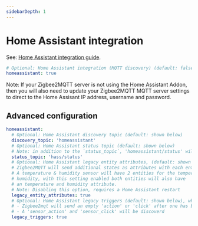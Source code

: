 ```yaml
---
sidebarDepth: 1
---
```


# Home Assistant integration

See: [Home Assistant integration guide](../usage/integrations/home_assistant.md).

```yaml
# Optional: Home Assistant integration (MQTT discovery) (default: false)
homeassistant: true
```

Note: If your Zigbee2MQTT server is not using the Home Assistant Addon, then you will also need to update your Zigbee2MQTT MQTT server settings to direct to the Home Assisant IP address, username and password.

## Advanced configuration
```yaml
homeassistant:
  # Optional: Home Assistant discovery topic (default: shown below)
  discovery_topic: 'homeassistant'
  # Optional: Home Assistant status topic (default: shown below)
  # Note: in addition to the `status_topic`, 'homeassistant/status' will also be used
  status_topic: 'hass/status'
  # Optional: Home Assistant legacy entity attributes, (default: shown below), when enabled:
  # Zigbee2MQTT will send additional states as attributes with each entity. For example,
  # A temperature & humidity sensor will have 2 entities for the temperature and
  # humidity, with this setting enabled both entities will also have
  # an temperature and humidity attribute.
  # Note: Disabling this option, requires a Home Assistant restart
  legacy_entity_attributes: true
  # Optional: Home Assistant legacy triggers (default: shown below), when enabled:
  # - Zigbee2mqt will send an empty 'action' or 'click' after one has been send
  # - A 'sensor_action' and 'sensor_click' will be discoverd
  legacy_triggers: true
```
